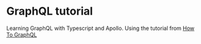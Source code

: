 # GraphQL tutorial
Learning GraphQL with Typescript and Apollo. Using the tutorial from [How To GraphQL](https://www.howtographql.com/typescript-apollo/)

